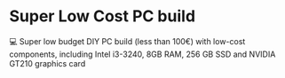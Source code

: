 # Super Low Cost PC build
💻 Super low budget DIY PC build (less than 100€) with low-cost components, including Intel i3-3240, 8GB RAM, 256 GB SSD and NVIDIA GT210 graphics card
